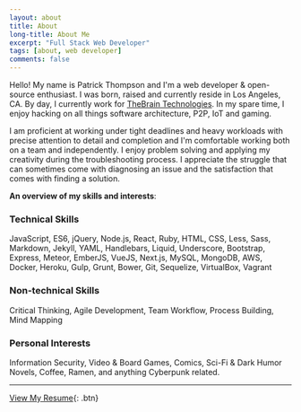 ```yaml
---
layout: about
title: About
long-title: About Me
excerpt: "Full Stack Web Developer"
tags: [about, web developer]
comments: false
---
```

Hello! My name is Patrick Thompson and I'm a web developer & open-source enthusiast. I was born, raised and currently reside in Los Angeles, CA. By day, I currently work for [TheBrain Technologies](http://thebrain.com). In my spare time, I enjoy hacking on all things software architecture, P2P, IoT and gaming.

I am proficient at working under tight deadlines and heavy workloads with precise attention to detail and completion and I'm comfortable working both on a team and independently. I enjoy problem solving and applying my creativity during the troubleshooting process. I appreciate the struggle that can sometimes come with diagnosing an issue and the satisfaction that comes with finding a solution.

**An overview of my skills and interests**:

### Technical Skills
JavaScript, ES6, jQuery, Node.js, React, Ruby, HTML, CSS, Less, Sass, Markdown, Jekyll, YAML, Handlebars, Liquid, Underscore, Bootstrap, Express, Meteor, EmberJS, VueJS, Next.js, MySQL, MongoDB, AWS, Docker, Heroku, Gulp, Grunt, Bower, Git, Sequelize, VirtualBox, Vagrant

### Non-technical Skills
Critical Thinking, Agile Development, Team Workflow, Process Building, Mind Mapping

### Personal Interests
Information Security, Video & Board Games, Comics, Sci-Fi & Dark Humor Novels, Coffee, Ramen, and anything Cyberpunk related.

---

[View My Resume](https://drive.google.com/file/d/0BxabrtEkbox-M0tKWHR0U2Vmd0k){: .btn}
